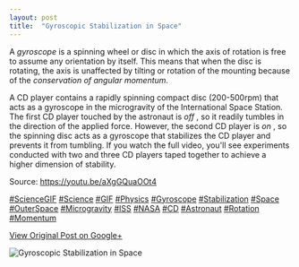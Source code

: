 ```yaml
---
layout: post
title:  "Gyroscopic Stabilization in Space"
---
```


A _gyroscope_ is a spinning wheel or disc in which the axis of rotation is
free to assume any orientation by itself. This means that when the disc is
rotating, the axis is unaffected by tilting or rotation of the mounting
because of the _conservation of angular momentum_.  
  
A CD player contains a rapidly spinning compact disc (200-500rpm) that acts as
a gyroscope in the microgravity of the International Space Station. The first
CD player touched by the astronaut is _off_ , so it readily tumbles in the
direction of the applied force. However, the second CD player is _on_ , so the
spinning disc acts as a gyroscope that stabilizes the CD player and prevents
it from tumbling. If you watch the full video, you'll see experiments
conducted with two and three CD players taped together to achieve a higher
dimension of stability.  
  
Source: <https://youtu.be/aXgGQuaOOt4>  
  
[#ScienceGIF](https://plus.google.com/s/%23ScienceGIF/posts)
[#Science](https://plus.google.com/s/%23Science/posts)
[#GIF](https://plus.google.com/s/%23GIF/posts)
[#Physics](https://plus.google.com/s/%23Physics/posts)
[#Gyroscope](https://plus.google.com/s/%23Gyroscope/posts)
[#Stabilization](https://plus.google.com/s/%23Stabilization/posts)
[#Space](https://plus.google.com/s/%23Space/posts)
[#OuterSpace](https://plus.google.com/s/%23OuterSpace/posts)
[#Microgravity](https://plus.google.com/s/%23Microgravity/posts)
[#ISS](https://plus.google.com/s/%23ISS/posts)
[#NASA](https://plus.google.com/s/%23NASA/posts)
[#CD](https://plus.google.com/s/%23CD/posts)
[#Astronaut](https://plus.google.com/s/%23Astronaut/posts)
[#Rotation](https://plus.google.com/s/%23Rotation/posts)
[#Momentum](https://plus.google.com/s/%23Momentum/posts)

[View Original Post on Google+](https://plus.google.com/+ColinSullender/posts/ATHZh7ryycW)

![Gyroscopic Stabilization in Space](/assets/img/2016-07-05-Gyroscopic-Stabilization-in-Space.gif)
